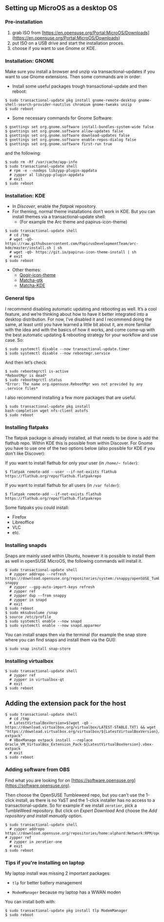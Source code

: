 ## Setting up MicroOS as a desktop OS
### Pre-installation
1. grab ISO from [https://en.opensuse.org/Portal:MicroOS/Downloads](https://en.opensuse.org/Portal:MicroOS/Downloads)
2. put ISO on a USB drive and start the installation proces.
3. choose if you want to use Gnome or KDE.

### Installation: GNOME
Make sure you install a browser and unzip via transactional-updates if you want to use Gnome extensions. Then some commands are in order:

* Install some useful packages trough transactional-update and then reboot:
```
$ sudo transactional-update pkg install gnome-remote-desktop gnome-shell-search-provider-nautilus chromium gnome-tweaks unzip
$ sudo reboot
```

* Some necessary commands for Gnome Software: 
```
$ gsettings set org.gnome.software install-bundles-system-wide false
$ gsettings set org.gnome.software allow-updates false
$ gsettings set org.gnome.software download-updates false
$ gsettings set org.gnome.software enable-repos-dialog false
$ gsettings set org.gnome.software first-run true
```
and the following:
```
$ sudo rm -Rf /var/cache/app-info
$ sudo transactional-update shell
  # rpm -e --nodeps libzypp-plugin-appdata
  # zypper al libzypp-plugin-appdata
  # exit
$ sudo reboot
```

### Installation: KDE
* In _Discover_, enable the _flatpak_ repository.
* For theming, normal theme installations don’t work in KDE. But you can install themes via a transactional-update shell:
    * (For example the Arc theme and papirus-icon-theme)
```
$ sudo transactional-update shell
  # cd /tmp
  # wget -qO- https://raw.githubusercontent.com/PapirusDevelopmentTeam/arc-kde/master/install.sh | sh
  # wget -qO- https://git.io/papirus-icon-theme-install | sh
  # exit
$ sudo reboot
```
* Other themes:
    * [Qogir-icon-theme](https://github.com/vinceliuice/Qogir-icon-theme)
    * [Matcha-gtk](https://github.com/vinceliuice/Matcha-gtk-theme)
    * [Matcha-KDE](https://github.com/vinceliuice/Matcha-kde)

### General tips
I recommend disabling automatic updating and rebooting as well. It’s a cool feature, and we’re thinking about how to have it better integrated into a desktop distribution. For now, I’ve disabled it and I recommend doing the same, at least until you have learned a little bit about it, are more familiar with the idea and with the basics of how it works, and come come-up with the best automatic updating & rebooting strategy for your workflow and use case. So:
```
$ sudo systemctl disable --now transactional-update.timer
$ sudo systemctl disable --now rebootmgr.service
```
And then let’s check:
```
$ sudo rebootmgrctl is-active
*RebootMgr is dead*
$ sudo rebootmgrctl status
*Error: The name org.opensuse.RebootMgr was not provided by any .service files*
```

I also recommend installing a few more packages that are useful.
```
$ sudo transactional-update pkg install
bash-completion wget nfs-client autofs
$ sudo reboot
```


### Installing flatpaks

The flatpak package is already installed, all that needs to be done is add the flathub repo. Within KDE this is possible from within Discover. For Gnome you have to use one of the two options below (also possible for KDE if you don't like Discover):

If you want to install flathub for only your user (in `/home/~ folder`):
```
$ flatpak remote-add --user --if-not-exists flathub https://flathub.org/repo/flathub.flatpakrepo
```
If you want to install flathub for all users (in `/var folder`):
```
$ flatpak remote-add --if-not-exists flathub https://flathub.org/repo/flathub.flatpakrepo
```
Some flatpaks you could install:
- Firefox
- Libreoffice
- VLC
- etc.


### Installing snapds

Snaps are mainly used within Ubuntu, however it is possible to install them as well in openSUSE MicroOS, the following commands will install it.

```
$ sudo transactional-update shell
  # zypper addrepo --refresh https://download.opensuse.org/repositories/system:/snappy/openSUSE_Tumbleweed snappy
  # zypper --gpg-auto-import-keys refresh
  # zypper ref
  # zypper dup --from snappy
  # zypper in snapd
  # exit
$ sudo reboot
$ sudo mksubvolume /snap
$ source /etc/profile
$ sudo systemctl enable --now snapd
$ sudo systemctl enable --now snapd.apparmor
```
You can install snaps then via the terminal (for example the snap store where you can find snaps and install them via the GUI):
```
$ sudo snap install snap-store
```

### Installing virtualbox
```
$ sudo transactional-update shell
  # zypper ref
  # zypper in virtualbox-qt
  # exit
$ sudo reboot
```

## Adding the extension pack for the host
```
$ sudo transactional-update shell
  # cd /tmp
  # LatestVirtualBoxVersion=$(wget -qO - https://download.virtualbox.org/virtualbox/LATEST-STABLE.TXT) && wget "https://download.virtualbox.org/virtualbox/${LatestVirtualBoxVersion}/Oracle_VM_VirtualBox_Extension_Pack-${LatestVirtualBoxVersion}.vbox-extpack"
  # VBoxManage extpack install --replace Oracle_VM_VirtualBox_Extension_Pack-${LatestVirtualBoxVersion}.vbox-extpack
  # exit
$ sudo reboot
```

### Adding software from OBS
Find what you are looking for on [https://software.opensuse.org](https://software.opensuse.org).

Then choose the OpenSUSE Tumbleweed repo, but you can't use the 1-click install, as there is no YaST and the 1-click installer has no access to a transactional-update.
So for example if we install `zerotier`, pick a TumbleWeed repository. But click on _Expert Download_
And choose the _Add repository and install manually_ option.
```
$ sudo transactional-update shell
  # zypper addrepo https://download.opensuse.org/repositories/home:alphard:Network:RPM/openSUSE_Tumbleweed/home:alphard:Network:RPM.repo # zypper ref
  # zypper in zerotier-one
  # exit
$ sudo reboot
```
### Tips if you're installing on laptop
My laptop install was missing 2 important packages:

* `tlp` for better battery management

* `ModemManager` because my laptop has a WWAN moden

You can install both with:
```
$ sudo transactional-update pkg install tlp ModemManager
$ sudo reboot
```
